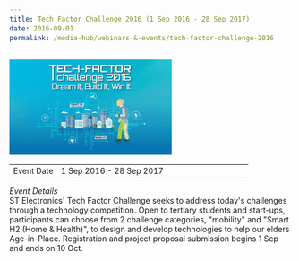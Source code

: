 ```yaml
---
title: Tech Factor Challenge 2016 (1 Sep 2016 - 28 Sep 2017)
date: 2016-09-01
permalink: /media-hub/webinars-&-events/tech-factor-challenge-2016
---
```


![Tech Factor Challenge 2016](/images/media-hub/events/till-2020/tech-factor-challenge-2016.png)

<table style="width:100%">
  <tr>
    <td style="width:20%">Event Date</td>	
    <td style="width:80%">1 Sep 2016 - 28 Sep 2017</td>	
  </tr>
</table>

*Event Details*<br>
ST Electronics' Tech Factor Challenge seeks to address today's challenges through a technology competition. Open to tertiary students and start-ups, participants can choose from 2 challenge categories, "mobility" and "Smart H2 (Home & Health)", to design and develop technologies to help our elders Age-in-Place. Registration and project proposal submission begins 1 Sep and ends on 10 Oct.
